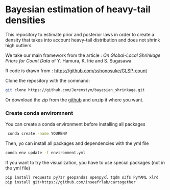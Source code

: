 # Bayesian estimation of heavy-tail densities
This repository to estimate prior and posterior laws  in order to create a density that takes into account heavy-tail distribution and does not shrink high outliers.

We take our main framework from the article : *On Global-Local Shrinkage Priors for Count Data* of Y. Hamura, K. Irie and S. Sugasawa

R code is drawn from : https://github.com/sshonosuke/GLSP-count

Clone the repository with the command:
```bash
git clone https://github.com/Jeremstym/bayesian_shrinkage.git
```
Or download the zip from the [github](https://github.com/Jeremstym/bayesian_shrinkage) and unzip it where you want.

### Create conda enviromnent

You can create a conda environment before installing all packages

```bash
 conda create -name YOURENV
```
Then, yo can install all packages and dependencies with the yml file

```bash
conda env update -f environment.yml
```
If you want to try the visualization, you have to use special packages (not in the yml file)

```bash
pip install requests py7zr geopandas openpyxl tqdm s3fs PyYAML xlrd
pip install git+https://github.com/inseefrlab/cartogether
```